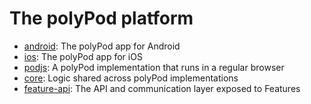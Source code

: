 # The polyPod platform

- [android](android): The polyPod app for Android
- [ios](ios): The polyPod app for iOS
- [podjs](podjs): A polyPod implementation that runs in a regular browser
- [core](core): Logic shared across polyPod implementations
- [feature-api](feature-api): The API and communication layer exposed to
  Features
